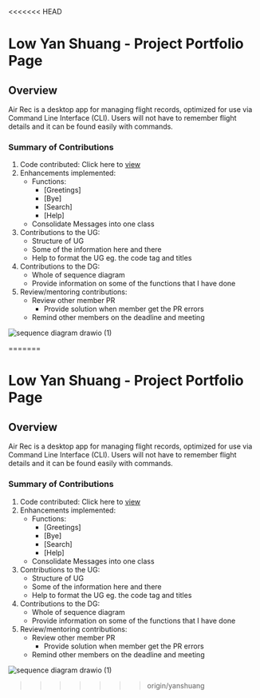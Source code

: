 <<<<<<< HEAD
# Low Yan Shuang - Project Portfolio Page

## Overview
Air Rec is a desktop app for managing flight records, optimized for use via Command Line Interface (CLI). 
Users will not have to remember flight details and it can be found easily with commands.

### Summary of Contributions
1. Code contributed: Click here to [view](https://nus-tic4001-ay2122s1.github.io/tp-dashboard/?search=&sort=groupTitle&sortWithin=title&since=2021-09-17&timeframe=commit&mergegroup=&groupSelect=groupByRepos&breakdown=false&tabOpen=true&tabType=authorship&tabAuthor=lowyanshuang&tabRepo=AY2122S1-TIC4001-F18-5%2Ftp%5Bmaster%5D&authorshipIsMergeGroup=false&authorshipFileTypes=docs~functional-code~test-code&authorshipIsBinaryFileTypeChecked=false)
2. Enhancements implemented:
   * Functions:
       * [Greetings]
       * [Bye]
       * [Search]
       * [Help]
   * Consolidate Messages into one class
3. Contributions to the UG:
   * Structure of UG
   * Some of the information here and there
   * Help to format the UG eg. the code tag and titles
4. Contributions to the DG:
   * Whole of sequence diagram
   * Provide information on some of the functions that I have done
5. Review/mentoring contributions:
   * Review other member PR
     * Provide solution when member get the PR errors
   * Remind other members on the deadline and meeting

![sequence diagram drawio (1)](https://user-images.githubusercontent.com/54314980/140071853-ff64cdd3-3445-4f71-b2bd-4e96229589f9.png)

=======
# Low Yan Shuang - Project Portfolio Page

## Overview
Air Rec is a desktop app for managing flight records, optimized for use via Command Line Interface (CLI). 
Users will not have to remember flight details and it can be found easily with commands.

### Summary of Contributions
1. Code contributed: Click here to [view](https://nus-tic4001-ay2122s1.github.io/tp-dashboard/?search=&sort=groupTitle&sortWithin=title&since=2021-09-17&timeframe=commit&mergegroup=&groupSelect=groupByRepos&breakdown=false&tabOpen=true&tabType=authorship&tabAuthor=lowyanshuang&tabRepo=AY2122S1-TIC4001-F18-5%2Ftp%5Bmaster%5D&authorshipIsMergeGroup=false&authorshipFileTypes=docs~functional-code~test-code&authorshipIsBinaryFileTypeChecked=false)
2. Enhancements implemented:
   * Functions:
       * [Greetings]
       * [Bye]
       * [Search]
       * [Help]
   * Consolidate Messages into one class
3. Contributions to the UG:
   * Structure of UG
   * Some of the information here and there
   * Help to format the UG eg. the code tag and titles
4. Contributions to the DG:
   * Whole of sequence diagram
   * Provide information on some of the functions that I have done
5. Review/mentoring contributions:
   * Review other member PR
     * Provide solution when member get the PR errors
   * Remind other members on the deadline and meeting

![sequence diagram drawio (1)](https://user-images.githubusercontent.com/54314980/140071853-ff64cdd3-3445-4f71-b2bd-4e96229589f9.png)

>>>>>>> origin/yanshuang
